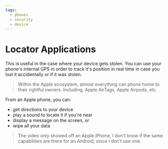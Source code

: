 ```yaml
---
tags:
  - phones
  - security
  - device
---
```

# Locator Applications

This is useful in the case where your device gets stolen. You can use your phone's internal GPS in order to track it's position in real time in case you lost it accidentally or if it was stolen.

>Within the Apple ecosystem, almost everything can phone home to their rightful owners. Including; Apple AirTags, Apple Airpods, etc.

From an Apple phone, you can:

- get directions to your device
- play a sound to locate it if you're near
- display a message on the screen, or
- wipe all your data

>The video only showed off an Apple iPhone, I don't know if the same capabilities are there for an Android, since I don't use one.
